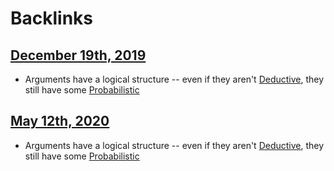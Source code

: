 
# Backlinks
## [December 19th, 2019](<December 19th, 2019.md>)
- Arguments have a logical structure -- even if they aren't [Deductive](<Deductive.md>), they still have some [Probabilistic](<Probabilistic.md>)

## [May 12th, 2020](<May 12th, 2020.md>)
- Arguments have a logical structure -- even if they aren't [Deductive](<Deductive.md>), they still have some [Probabilistic](<Probabilistic.md>)

